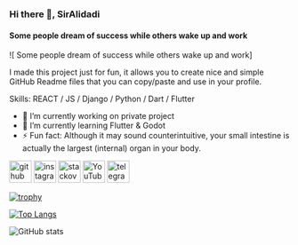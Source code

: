 ### Hi there 👋, SirAlidadi
####  Some people dream of success while others wake up and work
![ Some people dream of success while others wake up and work]

I made this project just for fun, it allows you to create nice and simple GitHub Readme files that you can copy/paste and use in your profile.

Skills: REACT / JS / Django / Python / Dart / Flutter

- 🔭 I’m currently working on private project 
- 🌱 I’m currently learning Flutter & Godot 
- ⚡ Fun fact: Although it may sound counterintuitive, your small intestine is actually the largest (internal) organ in your body. 


[<img src='https://cdn.jsdelivr.net/npm/simple-icons@3.0.1/icons/github.svg' alt='github' height='40'>](https://github.com/SirAlidadi)  [<img src='https://cdn.jsdelivr.net/npm/simple-icons@3.0.1/icons/instagram.svg' alt='instagram' height='40'>](https://www.instagram.com/SirAlidadi/)  [<img src='https://cdn.jsdelivr.net/npm/simple-icons@3.0.1/icons/stackoverflow.svg' alt='stackoverflow' height='40'>](https://stackoverflow.com/users/SirAlidadi)  [<img src='https://cdn.jsdelivr.net/npm/simple-icons@3.0.1/icons/youtube.svg' alt='YouTube' height='40'>](https://www.youtube.com/channel/SirAlidadi)  [<img src='https://cdn.jsdelivr.net/npm/simple-icons@3.0.1/icons/telegram.svg' alt='telegram' height='40'>](https://t.me/SirAlidadi)  

[![trophy](https://github-profile-trophy.vercel.app/?username=SirAlidadi)](https://github.com/ryo-ma/github-profile-trophy)

[![Top Langs](https://github-readme-stats.vercel.app/api/top-langs/?username=SirAlidadi)](https://github.com/anuraghazra/github-readme-stats)

![GitHub stats](https://github-readme-stats.vercel.app/api?username=SirAlidadi&show_icons=true&count_private=true)
